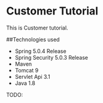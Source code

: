 Customer Tutorial
=====

This is Customer tutorial.

##Technologies used

* Spring 5.0.4 Release
* Spring Security 5.0.3 Release
* Maven 
* Tomcat 9
* Servlet Api 3.1
* Java 1.8

TODO: 
